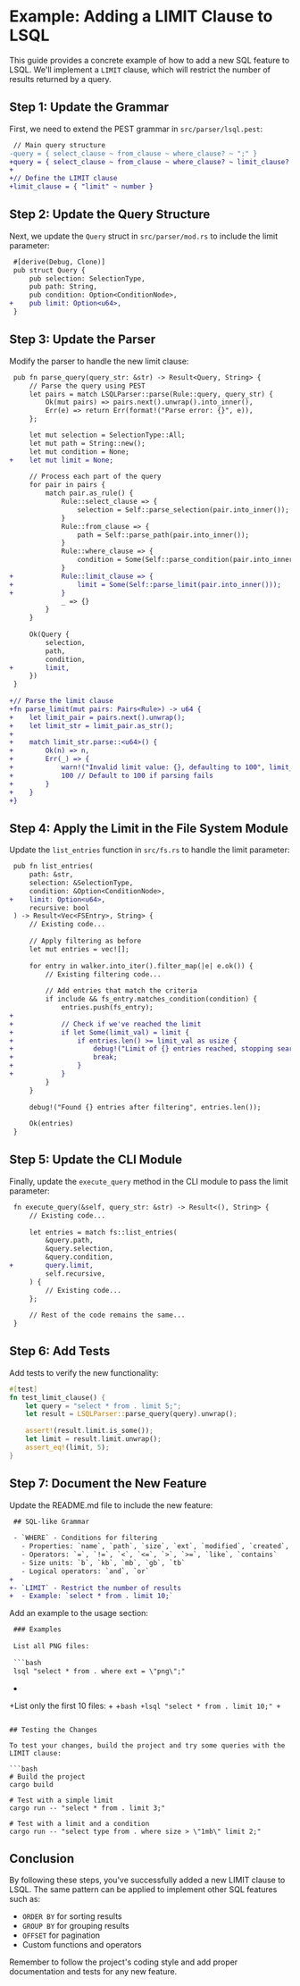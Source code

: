 # Example: Adding a LIMIT Clause to LSQL

This guide provides a concrete example of how to add a new SQL feature to LSQL. We'll implement a `LIMIT` clause, which will restrict the number of results returned by a query.

## Step 1: Update the Grammar

First, we need to extend the PEST grammar in `src/parser/lsql.pest`:

```diff
 // Main query structure
-query = { select_clause ~ from_clause ~ where_clause? ~ ";" }
+query = { select_clause ~ from_clause ~ where_clause? ~ limit_clause? ~ ";" }
+
+// Define the LIMIT clause
+limit_clause = { "limit" ~ number }
```

## Step 2: Update the Query Structure

Next, we update the `Query` struct in `src/parser/mod.rs` to include the limit parameter:

```diff
 #[derive(Debug, Clone)]
 pub struct Query {
     pub selection: SelectionType,
     pub path: String,
     pub condition: Option<ConditionNode>,
+    pub limit: Option<u64>,
 }
```

## Step 3: Update the Parser

Modify the parser to handle the new limit clause:

```diff
 pub fn parse_query(query_str: &str) -> Result<Query, String> {
     // Parse the query using PEST
     let pairs = match LSQLParser::parse(Rule::query, query_str) {
         Ok(mut pairs) => pairs.next().unwrap().into_inner(),
         Err(e) => return Err(format!("Parse error: {}", e)),
     };

     let mut selection = SelectionType::All;
     let mut path = String::new();
     let mut condition = None;
+    let mut limit = None;
     
     // Process each part of the query
     for pair in pairs {
         match pair.as_rule() {
             Rule::select_clause => {
                 selection = Self::parse_selection(pair.into_inner());
             }
             Rule::from_clause => {
                 path = Self::parse_path(pair.into_inner());
             }
             Rule::where_clause => {
                 condition = Some(Self::parse_condition(pair.into_inner()));
             }
+            Rule::limit_clause => {
+                limit = Some(Self::parse_limit(pair.into_inner()));
+            }
             _ => {}
         }
     }
     
     Ok(Query {
         selection,
         path,
         condition,
+        limit,
     })
 }
 
+// Parse the limit clause
+fn parse_limit(mut pairs: Pairs<Rule>) -> u64 {
+    let limit_pair = pairs.next().unwrap();
+    let limit_str = limit_pair.as_str();
+    
+    match limit_str.parse::<u64>() {
+        Ok(n) => n,
+        Err(_) => {
+            warn!("Invalid limit value: {}, defaulting to 100", limit_str);
+            100 // Default to 100 if parsing fails
+        }
+    }
+}
```

## Step 4: Apply the Limit in the File System Module

Update the `list_entries` function in `src/fs.rs` to handle the limit parameter:

```diff
 pub fn list_entries(
     path: &str, 
     selection: &SelectionType, 
     condition: &Option<ConditionNode>,
+    limit: Option<u64>,
     recursive: bool
 ) -> Result<Vec<FSEntry>, String> {
     // Existing code...
     
     // Apply filtering as before
     let mut entries = vec![];
     
     for entry in walker.into_iter().filter_map(|e| e.ok()) {
         // Existing filtering code...
         
         // Add entries that match the criteria
         if include && fs_entry.matches_condition(condition) {
             entries.push(fs_entry);
+            
+            // Check if we've reached the limit
+            if let Some(limit_val) = limit {
+                if entries.len() >= limit_val as usize {
+                    debug!("Limit of {} entries reached, stopping search", limit_val);
+                    break;
+                }
+            }
         }
     }
     
     debug!("Found {} entries after filtering", entries.len());
     
     Ok(entries)
 }
```

## Step 5: Update the CLI Module

Finally, update the `execute_query` method in the CLI module to pass the limit parameter:

```diff
 fn execute_query(&self, query_str: &str) -> Result<(), String> {
     // Existing code...
     
     let entries = match fs::list_entries(
         &query.path,
         &query.selection,
         &query.condition,
+        query.limit,
         self.recursive,
     ) {
         // Existing code...
     };
     
     // Rest of the code remains the same...
 }
```

## Step 6: Add Tests

Add tests to verify the new functionality:

```rust
#[test]
fn test_limit_clause() {
    let query = "select * from . limit 5;";
    let result = LSQLParser::parse_query(query).unwrap();
    
    assert!(result.limit.is_some());
    let limit = result.limit.unwrap();
    assert_eq!(limit, 5);
}
```

## Step 7: Document the New Feature

Update the README.md file to include the new feature:

```diff
 ## SQL-like Grammar
 
 - `WHERE` - Conditions for filtering
   - Properties: `name`, `path`, `size`, `ext`, `modified`, `created`, `is_hidden`
   - Operators: `=`, `!=`, `<`, `<=`, `>`, `>=`, `like`, `contains`
   - Size units: `b`, `kb`, `mb`, `gb`, `tb`
   - Logical operators: `and`, `or`
+
+- `LIMIT` - Restrict the number of results
+  - Example: `select * from . limit 10;`
```

Add an example to the usage section:

```diff
 ### Examples
 
 List all PNG files:
 
 ```bash
 lsql "select * from . where ext = \"png\";"
 ```
+
+List only the first 10 files:
+
+```bash
+lsql "select * from . limit 10;"
+```
```

## Testing the Changes

To test your changes, build the project and try some queries with the LIMIT clause:

```bash
# Build the project
cargo build

# Test with a simple limit
cargo run -- "select * from . limit 3;"

# Test with a limit and a condition
cargo run -- "select type from . where size > \"1mb\" limit 2;"
```

## Conclusion

By following these steps, you've successfully added a new LIMIT clause to LSQL. The same pattern can be applied to implement other SQL features such as:

- `ORDER BY` for sorting results
- `GROUP BY` for grouping results
- `OFFSET` for pagination
- Custom functions and operators

Remember to follow the project's coding style and add proper documentation and tests for any new feature.